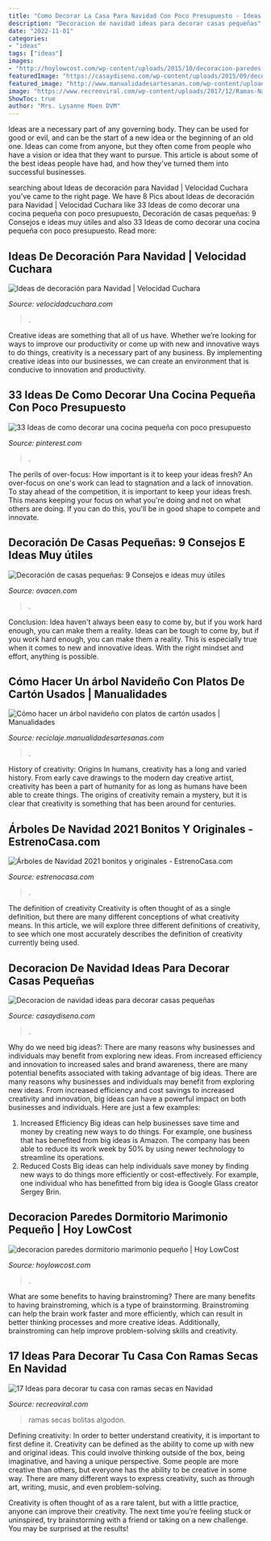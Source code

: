 ```yaml
---
title: "Como Decorar La Casa Para Navidad Con Poco Presupuesto - Ideas De Decoración Para Navidad"
description: "Decoracion de navidad ideas para decorar casas pequeñas"
date: "2022-11-01"
categories:
- "ideas"
tags: ["ideas"]
images:
- "http://hoylowcost.com/wp-content/uploads/2015/10/decoracion-paredes-dormitorio-marimonio-pequeño.jpg"
featuredImage: "https://casaydiseno.com/wp-content/uploads/2015/09/decoracion-de-navidad-ideas-para-decorar-arbol-esquina.jpg"
featured_image: "http://www.manualidadesartesanas.com/wp-content/uploads/2014/11/arboles-navidad-platos-carton-usados.jpg"
image: "https://www.recreoviral.com/wp-content/uploads/2017/12/Ramas-Navidad-11.jpg"
ShowToc: true
author: "Mrs. Lysanne Moen DVM"
---
```



Ideas are a necessary part of any governing body. They can be used for good or evil, and can be the start of a new idea or the beginning of an old one. Ideas can come from anyone, but they often come from people who have a vision or idea that they want to pursue. This article is about some of the best ideas people have had, and how they've turned them into successful businesses.

	

		
searching about Ideas de decoración para Navidad | Velocidad Cuchara you've came to the right page. We have 8 Pics about Ideas de decoración para Navidad | Velocidad Cuchara like 33 Ideas de como decorar una cocina pequeña con poco presupuesto, Decoración de casas pequeñas: 9 Consejos e ideas muy útiles and also 33 Ideas de como decorar una cocina pequeña con poco presupuesto. Read more:
		
    
## Ideas De Decoración Para Navidad | Velocidad Cuchara

<img loading=lazy src="https://www.velocidadcuchara.com/wp-content/uploads/2016/11/NordicWare-RenoVC.jpg" onerror="this.onerror=null;this.src='https://tse3.mm.bing.net/th?id=OIP.bkr85tVdzPkbJ3HAKUMOFwHaE9&amp;pid=15.1';" alt="Ideas de decoración para Navidad | Velocidad Cuchara">

_Source: velocidadcuchara.com_

>. 

	

Creative ideas are something that all of us have. Whether we’re looking for ways to improve our productivity or come up with new and innovative ways to do things, creativity is a necessary part of any business. By implementing creative ideas into our businesses, we can create an environment that is conducive to innovation and productivity.

    
## 33 Ideas De Como Decorar Una Cocina Pequeña Con Poco Presupuesto

<img loading=lazy src="https://i.pinimg.com/736x/e3/29/83/e329830300472c35a3a1fba996e6cdec.jpg" onerror="this.onerror=null;this.src='https://tse2.mm.bing.net/th?id=OIP.kwcHddJ-r93ZsS21TAFIOgHaJ4&amp;pid=15.1';" alt="33 Ideas de como decorar una cocina pequeña con poco presupuesto">

_Source: pinterest.com_

>. 

	

The perils of over-focus: How important is it to keep your ideas fresh?
An over-focus on one's work can lead to stagnation and a lack of innovation. To stay ahead of the competition, it is important to keep your ideas fresh. This means keeping your focus on what you're doing and not on what others are doing. If you can do this, you'll be in good shape to compete and innovate.

    
## Decoración De Casas Pequeñas: 9 Consejos E Ideas Muy útiles

<img loading=lazy src="https://ovacen.com/wp-content/uploads/2019/01/decorar-casas-pequenas.jpg" onerror="this.onerror=null;this.src='https://tse3.mm.bing.net/th?id=OIP.GCwlxjLzNAEHH05A-wBeEAHaFe&amp;pid=15.1';" alt="Decoración de casas pequeñas: 9 Consejos e ideas muy útiles">

_Source: ovacen.com_

>. 

	

Conclusion: Idea haven't always been easy to come by, but if you work hard enough, you can make them a reality.
Ideas can be tough to come by, but if you work hard enough, you can make them a reality. This is especially true when it comes to new and innovative ideas. With the right mindset and effort, anything is possible.

    
## Cómo Hacer Un árbol Navideño Con Platos De Cartón Usados | Manualidades

<img loading=lazy src="http://www.manualidadesartesanas.com/wp-content/uploads/2014/11/arboles-navidad-platos-carton-usados.jpg" onerror="this.onerror=null;this.src='https://tse3.mm.bing.net/th?id=OIP.H7u8Stb4DlOXsOUtpnzSUAHaKe&amp;pid=15.1';" alt="Cómo hacer un árbol navideño con platos de cartón usados | Manualidades">

_Source: reciclaje.manualidadesartesanas.com_

>. 

	

History of creativity: Origins
In humans, creativity has a long and varied history. From early cave drawings to the modern day creative artist, creativity has been a part of humanity for as long as humans have been able to create things. The origins of creativity remain a mystery, but it is clear that creativity is something that has been around for centuries.

    
## Árboles De Navidad 2021 Bonitos Y Originales - EstrenoCasa.com

<img loading=lazy src="https://www.estrenocasa.com/wp-content/uploads/2017/07/39-arbol-de-navidad-con-ramas.jpg" onerror="this.onerror=null;this.src='https://tse4.mm.bing.net/th?id=OIP.JaoI-6_wx287kwWaxK-vHwHaLq&amp;pid=15.1';" alt="Árboles de Navidad 2021 bonitos y originales - EstrenoCasa.com">

_Source: estrenocasa.com_

>. 

	

The definition of creativity
Creativity is often thought of as a single definition, but there are many different conceptions of what creativity means. In this article, we will explore three different definitions of creativity, to see which one most accurately describes the definition of creativity currently being used.

    
## Decoracion De Navidad Ideas Para Decorar Casas Pequeñas

<img loading=lazy src="https://casaydiseno.com/wp-content/uploads/2015/09/decoracion-de-navidad-ideas-para-decorar-arbol-esquina.jpg" onerror="this.onerror=null;this.src='https://tse1.mm.bing.net/th?id=OIP.33c8-DEu-2iMZ8l-es_qhAHaJ3&amp;pid=15.1';" alt="Decoracion de navidad ideas para decorar casas pequeñas">

_Source: casaydiseno.com_

>. 

	

Why do we need big ideas?: There are many reasons why businesses and individuals may benefit from exploring new ideas. From increased efficiency and innovation to increased sales and brand awareness, there are many potential benefits associated with taking advantage of big ideas.
There are many reasons why businesses and individuals may benefit from exploring new ideas. From increased efficiency and cost savings to increased creativity and innovation, big ideas can have a powerful impact on both businesses and individuals. Here are just a few examples:
1. Increased Efficiency
Big ideas can help businesses save time and money by creating new ways to do things. For example, one business that has benefited from big ideas is Amazon. The company has been able to reduce its work week by 50% by using newer technology to streamline its operations.
2. Reduced Costs
Big ideas can help individuals save money by finding new ways to do things more efficiently or cost-effectively. For example, one individual who has benefitted from big idea is Google Glass creator Sergey Brin.

    
## Decoracion Paredes Dormitorio Marimonio Pequeño | Hoy LowCost

<img loading=lazy src="http://hoylowcost.com/wp-content/uploads/2015/10/decoracion-paredes-dormitorio-marimonio-pequeño.jpg" onerror="this.onerror=null;this.src='https://tse3.mm.bing.net/th?id=OIP.7S9UYFETrjju1wGhS2wk1AHaHa&amp;pid=15.1';" alt="decoracion paredes dormitorio marimonio pequeño | Hoy LowCost">

_Source: hoylowcost.com_

>. 

	

What are some benefits to having brainstroming?
There are many benefits to having brainstroming, which is a type of brainstorming. Brainstroming can help the brain work faster and more efficiently, which can result in better thinking processes and more creative ideas. Additionally, brainstroming can help improve problem-solving skills and creativity.

    
## 17 Ideas Para Decorar Tu Casa Con Ramas Secas En Navidad

<img loading=lazy src="https://www.recreoviral.com/wp-content/uploads/2017/12/Ramas-Navidad-11.jpg" onerror="this.onerror=null;this.src='https://tse1.mm.bing.net/th?id=OIP.zd9Qe_Hyq1C2glMwxqthyAHaNK&amp;pid=15.1';" alt="17 Ideas para decorar tu casa con ramas secas en Navidad">

_Source: recreoviral.com_

>ramas secas bolitas algodón. 

	

Defining creativity:
In order to better understand creativity, it is important to first define it. Creativity can be defined as the ability to come up with new and original ideas. This could involve thinking outside of the box, being imaginative, and having a unique perspective.
Some people are more creative than others, but everyone has the ability to be creative in some way. There are many different ways to express creativity, such as through art, writing, music, and even problem-solving.

Creativity is often thought of as a rare talent, but with a little practice, anyone can improve their creativity. The next time you’re feeling stuck or uninspired, try brainstorming with a friend or taking on a new challenge. You may be surprised at the results!

